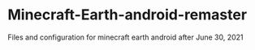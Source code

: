 # Minecraft-Earth-android-remaster
Files and configuration for minecraft earth android after June 30, 2021

